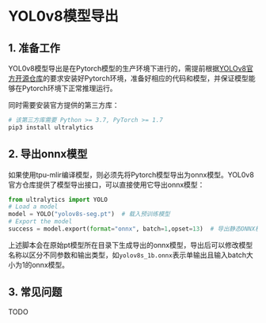 # YOL0v8模型导出
## 1. 准备工作
YOL0v8模型导出是在Pytorch模型的生产环境下进行的，需提前根据[​YOLOv8官方开源仓库](https://github.com/ultralytics/ultralytics)的要求安装好Pytorch环境，准备好相应的代码和模型，并保证模型能够在Pytorch环境下正常推理运行。

同时需要安装官方提供的第三方库：
```bash
# 该第三方库需要 Python >= 3.7, PyTorch >= 1.7
pip3 install ultralytics
```

## 2. 导出onnx模型
如果使用tpu-mlir编译模型，则必须先将Pytorch模型导出为onnx模型。YOL0v8官方仓库提供了模型导出接口，可以直接使用它导出onnx模型：

```python
from ultralytics import YOLO
# Load a model
model = YOLO("yolov8s-seg.pt")  # 载入预训练模型
# Export the model
success = model.export(format="onnx", batch=1,opset=13)  # 导出静态ONNX模型，需设置batch参数注意opset为12/13
```

上述脚本会在原始pt模型所在目录下生成导出的onnx模型，导出后可以修改模型名称以区分不同参数和输出类型，如`yolov8s_1b.onnx`表示单输出且输入batch大小为1的onnx模型。

## 3. 常见问题
TODO
